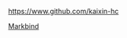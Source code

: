 
<!-- Give link to your github home page -->
<span id="github">https://www.github.com/kaixin-hc</span>

<!-- Give your internal and external projects related to the module -->
<span id="projects">[Markbind](https://github.com/MarkBind/markbind)</span>